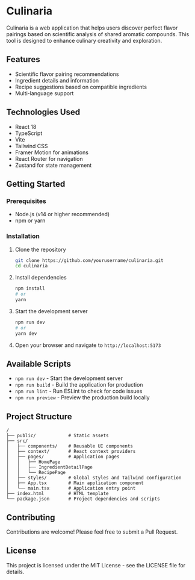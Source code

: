 # Culinaria

Culinaria is a web application that helps users discover perfect flavor pairings based on scientific analysis of shared aromatic compounds. This tool is designed to enhance culinary creativity and exploration.

## Features

- Scientific flavor pairing recommendations
- Ingredient details and information
- Recipe suggestions based on compatible ingredients
- Multi-language support

## Technologies Used

- React 18
- TypeScript
- Vite
- Tailwind CSS
- Framer Motion for animations
- React Router for navigation
- Zustand for state management

## Getting Started

### Prerequisites

- Node.js (v14 or higher recommended)
- npm or yarn

### Installation

1. Clone the repository
   ```bash
   git clone https://github.com/yourusername/culinaria.git
   cd culinaria
   ```

2. Install dependencies
   ```bash
   npm install
   # or
   yarn
   ```

3. Start the development server
   ```bash
   npm run dev
   # or
   yarn dev
   ```

4. Open your browser and navigate to `http://localhost:5173`

## Available Scripts

- `npm run dev` - Start the development server
- `npm run build` - Build the application for production
- `npm run lint` - Run ESLint to check for code issues
- `npm run preview` - Preview the production build locally

## Project Structure

```
/
├── public/            # Static assets
├── src/
│   ├── components/    # Reusable UI components
│   ├── context/       # React context providers
│   ├── pages/         # Application pages
│   │   ├── HomePage
│   │   ├── IngredientDetailPage
│   │   └── RecipePage
│   ├── styles/        # Global styles and Tailwind configuration
│   ├── App.tsx        # Main application component
│   └── main.tsx       # Application entry point
├── index.html         # HTML template
└── package.json       # Project dependencies and scripts
```

## Contributing

Contributions are welcome! Please feel free to submit a Pull Request.

## License

This project is licensed under the MIT License - see the LICENSE file for details.
